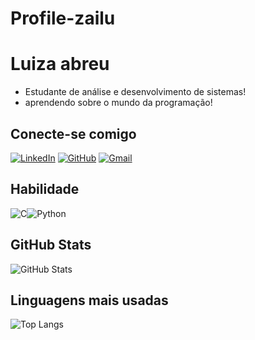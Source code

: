 # Profile-zailu
# Luiza abreu
- Estudante de análise e desenvolvimento de sistemas!
- aprendendo sobre o mundo da programação!

## Conecte-se comigo
[![LinkedIn](https://img.shields.io/badge/LinkedIn-blue?style=for-the-badge&logo=linkedin&logoColor=white)](https://www.linkedin.com/in//luiza-abreu-366867345/) [![GitHub](https://img.shields.io/badge/GitHub-100000?style=for-the-badge&logo=github&logoColor=white)](https://github.com/zailu-tech) [![Gmail](https://img.shields.io/badge/Gmail-black?style=for-the-badge&logo=gmail&logoColor=red)](mailto:luizaabreudossantos97@gmail.com)


## Habilidade
![C](https://img.shields.io/badge/C-00599C?style=for-the-badge&logo=c&logoColor=blue)![Python](https://img.shields.io/badge/python-blue?style=for-the-badge&logo=python&logoColor=ffdd54)

## GitHub Stats
![GitHub Stats](https://github-readme-stats.vercel.app/api?username=zailu-tech&theme=transparent&bg_color=000&border_color=30A3DC&show_icons=true&icon_color=blue&title_color=white&text_color=FFF)

## Linguagens mais usadas
![Top Langs](https://github-readme-stats-git-masterrstaa-rickstaa.vercel.app/api/top-langs/?username=zailu-tech&layout=compact&bg_color=000&border_color=30A3DC&title_color=E94D5&text_color=FFF)

